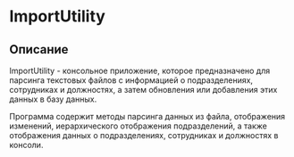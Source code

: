 # ImportUtility
## Описание
ImportUtility - консольное приложение, которое предназначено для парсинга текстовых файлов с информацией о подразделениях, сотрудниках и должностях, а затем обновления или добавления этих данных в базу данных.

Программа содержит методы парсинга данных из файла, отображения изменений, иерархического отображения подразделений, а также отображения данных о подразделениях, сотрудниках и должностях в консоли.
## 
